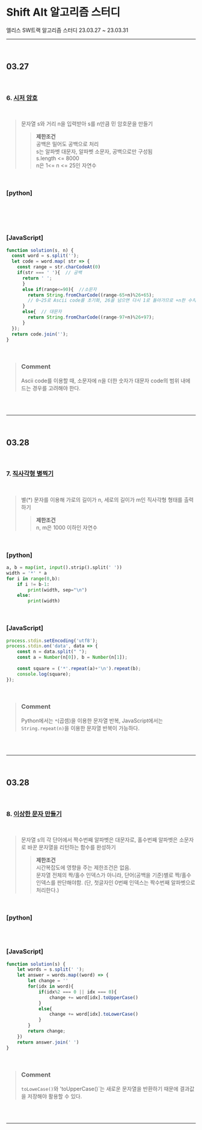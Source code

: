 # Shift Alt 알고리즘 스터디
엘리스 SW트랙 알고리즘 스터디 23.03.27 ~ 23.03.31

---
<br>

## 03.27

<br>  

### 6. [**시저 암호**](https://school.programmers.co.kr/learn/courses/30/lessons/12926)  
  
<br>  

> 문자열 s와 거리 n을 입력받아 s를 n만큼 민 암호문을 만들기
>>  **제한조건**  
공백은 밀어도 공백으로 처리  
s는 알파벳 대문자, 알파벳 소문자, 공백으로만 구성됨  
s.length <= 8000  
n은 1<= n <= 25인 자연수


  
<br>  

### [python]  

```Python

    
```

<br>

### [JavaScript]  

```JavaScript
function solution(s, n) {
  const word = s.split('');
  let code = word.map( str => {
    const range = str.charCodeAt(0)
    if(str === ' '){  // 공백
      return ' ';
      }
      else if(range<=90){  //소문자
        return String.fromCharCode((range-65+n)%26+65); 
        // 0~25로 Ascii code를 초기화, 26을 넘으면 다시 1로 돌아가므로 +n한 수치를 %26으로 연산
      }
      else{  // 대문자
        return String.fromCharCode((range-97+n)%26+97);
      }  
  });
  return code.join('');
}
```  
<br> 

>### **Comment**  
>Ascii code를 이용할 때, 소문자에 n을 더한 숫자가 대문자 code의 범위 내에 드는 경우를 고려해야 한다.

<br>
<br>

---
<br>

## 03.28

<br>  

### 7. [**직사각형 별찍기**](https://school.programmers.co.kr/learn/courses/30/lessons/12969)  
  
<br>  

> 별(*) 문자를 이용해 가로의 길이가 n, 세로의 길이가 m인 직사각형 형태를 출력하기
>>  **제한조건**  
n, m은 1000 이하인 자연수


  
<br>  

### [python]  

```Python
a, b = map(int, input().strip().split(' '))
width = '*' * a
for i in range(0,b):
    if i != b-1:
        print(width, sep="\n")
    else:
        print(width)
```

<br>

### [JavaScript]  

```JavaScript
process.stdin.setEncoding('utf8');
process.stdin.on('data', data => {
    const n = data.split(" ");
    const a = Number(n[0]), b = Number(n[1]);
    
    const square = ('*'.repeat(a)+'\n').repeat(b);
    console.log(square);
});
```  
<br> 

>### **Comment**  
>Python에서는 `*`(곱셈)을 이용한 문자열 반복, JavaScript에서는 `String.repeat(n)`을 이용한 문자열 반복이 가능하다.

<br>
<br>

---
<br>

## 03.28

<br>  

### 8. [**이상한 문자 만들기**](https://school.programmers.co.kr/learn/courses/30/lessons/12930?language=javascript)  
  
<br>  

> 문자열 s의 각 단어에서 짝수번째 알파벳은 대문자로, 홀수번째 알파벳은 소문자로 바꾼 문자열을 리턴하는 함수를 완성하기
>>  **제한조건**  
 시간복잡도에 영향을 주는 제한조건은 없음.  
 문자열 전체의 짝/홀수 인덱스가 아니라, 단어(공백을 기준)별로 짝/홀수 인덱스를 판단해야함. (단, 첫글자인 0번째 인덱스는 짝수번째 알파벳으로 처리한다.)



  
<br>  

### [python]  

```Python

```

<br>

### [JavaScript]  

```JavaScript
function solution(s) {
    let words = s.split(' ');
    let answer = words.map((word) => {
        let change = ''
        for(idx in word){
            if(idx%2 === 0 || idx === 0){
                change += word[idx].toUpperCase()
            }
            else{
                change += word[idx].toLowerCase()
            }
        }
        return change;
    })
    return answer.join(' ')
}
```  
<br> 

>### **Comment**  
>`toLoweCase()`와 'toUpperCase()`는 새로운 문자열을 반환하기 때문에 결과값을 저장해야 활용할 수 있다.

<br>
<br>

---
<br> 